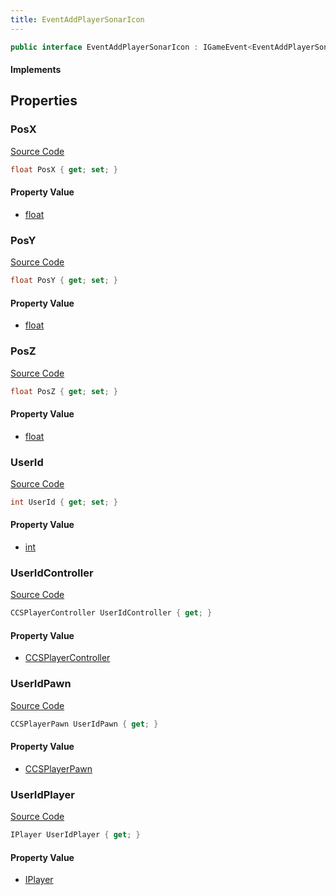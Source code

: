 ```yaml
---
title: EventAddPlayerSonarIcon
---
```


```csharp
public interface EventAddPlayerSonarIcon : IGameEvent<EventAddPlayerSonarIcon>
```

#### Implements

## Properties

### PosX

[Source Code](https://github.com/swiftly-solution/swiftlys2/blob/beta/managed/src/SwiftlyS2.Generated/GameEvents/Interfaces/EventAddPlayerSonarIcon.cs#L42)

```csharp
float PosX { get; set; }
```

#### Property Value

- [float](https://learn.microsoft.com/dotnet/api/system.single)

### PosY

[Source Code](https://github.com/swiftly-solution/swiftlys2/blob/beta/managed/src/SwiftlyS2.Generated/GameEvents/Interfaces/EventAddPlayerSonarIcon.cs#L47)

```csharp
float PosY { get; set; }
```

#### Property Value

- [float](https://learn.microsoft.com/dotnet/api/system.single)

### PosZ

[Source Code](https://github.com/swiftly-solution/swiftlys2/blob/beta/managed/src/SwiftlyS2.Generated/GameEvents/Interfaces/EventAddPlayerSonarIcon.cs#L52)

```csharp
float PosZ { get; set; }
```

#### Property Value

- [float](https://learn.microsoft.com/dotnet/api/system.single)

### UserId

[Source Code](https://github.com/swiftly-solution/swiftlys2/blob/beta/managed/src/SwiftlyS2.Generated/GameEvents/Interfaces/EventAddPlayerSonarIcon.cs#L37)

```csharp
int UserId { get; set; }
```

#### Property Value

- [int](https://learn.microsoft.com/dotnet/api/system.int32)

### UserIdController

[Source Code](https://github.com/swiftly-solution/swiftlys2/blob/beta/managed/src/SwiftlyS2.Generated/GameEvents/Interfaces/EventAddPlayerSonarIcon.cs#L22)

```csharp
CCSPlayerController UserIdController { get; }
```

#### Property Value

- [CCSPlayerController](/docs/api/shared/schemadefinitions/ccsplayercontroller)

### UserIdPawn

[Source Code](https://github.com/swiftly-solution/swiftlys2/blob/beta/managed/src/SwiftlyS2.Generated/GameEvents/Interfaces/EventAddPlayerSonarIcon.cs#L28)

```csharp
CCSPlayerPawn UserIdPawn { get; }
```

#### Property Value

- [CCSPlayerPawn](/docs/api/shared/schemadefinitions/ccsplayerpawn)

### UserIdPlayer

[Source Code](https://github.com/swiftly-solution/swiftlys2/blob/beta/managed/src/SwiftlyS2.Generated/GameEvents/Interfaces/EventAddPlayerSonarIcon.cs#L31)

```csharp
IPlayer UserIdPlayer { get; }
```

#### Property Value

- [IPlayer](/docs/api/shared/players/iplayer)

